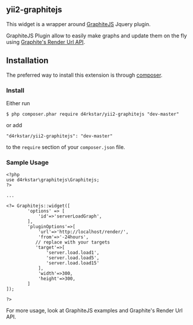 ## yii2-graphitejs

This widget is a wrapper around [GraphiteJS](https://github.com/prestontimmons/graphitejs) Jquery plugin.

GraphiteJS Plugin allow to easily make graphs and update them on the fly using 
[Graphite's Render Url API](http://graphite.readthedocs.org/en/latest/render_api.html).

## Installation

The preferred way to install this extension is through [composer](http://getcomposer.org/download/). 

### Install

Either run

```
$ php composer.phar require d4rkstar/yii2-graphitejs "dev-master"
```

or add

```
"d4rkstar/yii2-graphitejs": "dev-master"
```

to the ```require``` section of your `composer.json` file.

### Sample Usage

```
<?php
use d4rkstar\graphitejs\Graphitejs;
?>

... 

<?= Graphitejs::widget([
        'options' => [
            'id'=>'serverLoadGraph',
        ],
        'pluginOptions'=>[
            'url'=>'http://localhost/render/',
            'from'=>'-24hours',
           // replace with your targets
           'target'=>[
               'server.load.load1', 
               'server.load.load5',
               'server.load.load15'
            ],
            'width'=>300,
            'height'=>300,
        ]
]);

?>
```

For more usage, look at GraphiteJS examples and Graphite's Render Url API.